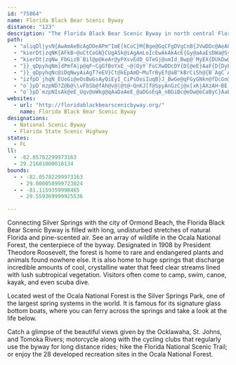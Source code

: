 ```yaml
---
id: "75864"
name: Florida Black Bear Scenic Byway
distance: "123"
description: "The Florida Black Bear Scenic Byway in north central Florida is filled with long, uninterrupted stretches of natural Florida and pine-scented air. See an array of wildlife, lush subtropical vegetation, and springs with clear, crystalline water. Be sure to take advantage of the many recreational opportunities like camping, hiking, biking, fishing, swimming, boating, kayaking, and canoeing."
path:
  - "aliqDl|ysN{AwAmAeBcAgDOeAPm^ImE[kCoC}M{Bge@GqCFgDVgCnB{JVwDDc@AeAUiFg@oMKaCGSWmF?{CrPstDd@uNAeFi@qJG}CNmFj@sF`Jgg@ZgCXoENcFRyf@`FueBhAk]P_EVsBp@_Ez@gD~BoFdDkF~F{H~GuJxAeC|Zap@zZom@r@yCd@mDJmEEyCa@uD_@iBiEoL]mAc@aDK_EJgBNqAl@}C`AcCv@sAh}@_aAvBuCtBeEbBeF|@gElGsj@|@}ErBgIbEyKbPeYnBmEx@wCnLcg@hAgIbAmKr@gDlBaFhQw\\lAsBdBkFl@uDRsD?sA_@{sAGiIYsF_AeGu@sC}Qgh@aA_F[gFgBqcEq@mnAm@{nByAswC}BkqFFuLRuGt@mI|AmJ~Q_aAbAgG^eHJmCUaGoIwz@SoHP_E|DqZtKcw@f@qCfBmFnTui@bFmNr@}FFeCG{DyGwg@"
  - "kierDt|zqNK{AFkB~@uCtCoGN}CUgASk@iAgAmLoIcEwAkAkAcE{Gy@aAaEsDWa@Sy@e@iCuAcFaAkAyCaBiAeAmAaC_CwFiAuBgA}AmEmEu@sAi@sAOuBFeAOeBOu@oFkMqCcF_BkBwBsBoBmAuDeBqc@}JaeBC}EJ_LKoCDyFY{@_Amn@_~@m_@sj@u@gB}@qD{C}GeAwCWy@Iy@KmH[uGGaHZgExAsFTsAf@qGhAoITuDQgD_AeIQoAa@qAiCmEmAaB_GkFiBy@gHqB{@_@{FwDkJeE"
  - "kierDt|zqNw_FbGizB`Bil@p@keAr@yPXsvEdD_GTeGj@umId_Bwp@`MyEX{DUkDw@uGsCu@_AaDiEkRc[eDaGqOa^_H_NcCyBqh@}]oSoO"
  - "}}_qDpyhqNm]dPmfA|p@qF~CgGfBoYxE_~@|OyY`FoCXwDDcDY{D{@eE}AaF{D{DyE{A_DiJg^mA{CmBsDcBeCcE{DmCkBcD_BeEqAcDg@aEQivA^aHJcGd@iFr@mNdDsDr@}FTqF]cQqDsLsAsFWgpCnAeF`@aBZ}A^mDrAkg@zVax@da@uDdDoA`BgBlDe~@vdCcBlDcClDuTbYm|BztCiBrCmDfG}BnFky@`tBqBlEqEbG{DfC{BfAeCp@MCO@e@F_BHq@?k@Ce@CKBi[qDqHSiJ@y_@f@"
  - "}}_qDpyhqNc@iDqNwyAiAgT?eEV}Ct@kEpAmD~MuTrByEf@aB^kBrCiSh@{B`AgC`AgBtVk`@hLoSt@aBlA_Eh@qDJ{AdEiuAZ{Fp@_Ef@mBdKuS`ByEn@oCpA_KlCoWHuFGmA"
  - "izfpD`jhqN_EUoGi@eOsBwGsAyQiEyI_CiPsDoiIuqB}J_BwGe@qFGyGNkn@fDcGn@aDf@cItBiDjAkEpBiZpOuEvBazAbn@{dAlb@eTrJer@dY??"
  - "o`}pD`mzpND?Z@b@\\vFbSb@fAh@v@|@t@~QnKJ[f@SpyAnGzCj@x[xKjAXzAH~BE|AY~a@iLzf@iRfCuAhRmN~y@k^zcBcYhBGhADtB^~Al@xB~A|@fAhAxBt@lCZzDzBdg@N`Bv@|Er@rCtc@l{AbBrEzCfFxq@ny@`BfB`BvAxDfCzB`ApBp@lv@zOzDlA`CfAxDjCbDjDdYd^dBrCrCnFlZzs@bA~Cn@hCz@xGRfDExHwGtkAzNP~wDg@rPDhE`@jBf@hJrDzCv@rCX"
  - "o`}pD`mzpNIsAk@eE_Uqv@oWkg@qAaDaAeE_@aDGsEqA_nBGiBc@eDw@eCaByC}AaBgIaHkCkDcBoDyIgVy@gDo@mGuDab@u@yLg@s`A_BawEKgFWeE}@iIu@eEos@mrDg@kCmBiHoBsFmBsEeCgFsDoGgCkDib@ec@kCuE_AsCi@sCa@yDkJkgAkAuFacAudEy@oEWgBYmHqAux@o@{EYkAmBmFgTka@mDiGkDgH{fAusBuHgOiAgDu@qEqOefCk@uE}^m_CsAuJ}\\}vBmJun@UyBS_IfD}m@PmIUkg@OmCWgCwAyFcA{BqL{Pm`@kj@EOIMqDkF}FwIi@y@mBwCy@kA_@e@[g@m@eAcA_CaA{D]sCU}He@iQcCmu@KgCi@uEs@kDwCgLwZohAoAmF_Mwc@m@_Cc@uCUcD?iCJmC\\yBn@wCt@sB|DoGbTeYjBwCxAcCpAwCbAoFpDso@nNu{B?yFg@wGcMut@cLkm@"
websites:
  - url: "http://floridablackbearscenicbyway.org/"
    name: Florida Black Bear Scenic Byway
designations:
  - National Scenic Byway
  - Florida State Scenic Highway
states:
  - FL
ll:
  - -82.05782299973163
  - 29.21681000018134
bounds:
  - - -82.05782299973163
    - 29.000058999723024
  - - -81.1159359998465
    - 29.559369999925536

---
```


Connecting Silver Springs with the city of Ormond Beach, the Florida Black Bear Scenic Byway is filled with long, undisturbed stretches of natural Florida and pine-scented air. See an array of wildlife in the Ocala National Forest, the centerpiece of the byway. Designated in 1908 by President Theodore Roosevelt, the forest is home to rare and endangered plants and animals found nowhere else. It is also home to huge springs that discharge incredible amounts of cool, crystalline water that feed clear streams lined with lush subtropical vegetation. Visitors often come to camp, swim, canoe, kayak, and even scuba dive.

Located west of the Ocala National Forest is the Silver Springs Park, one of the largest spring systems in the world. It is famous for its signature glass bottom boats, where you can ferry across the springs and take a look at the life below.

Catch a glimpse of the beautiful views given by the Ocklawaha, St. Johns, and Tomoka Rivers; motorcycle along with the cycling clubs that regularly use the byway for long distance rides; hike the Florida National Scenic Trail; or enjoy the 28 developed recreation sites in the Ocala National Forest.
